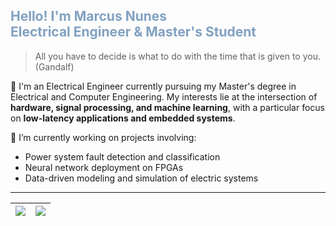 <h2 style="color:#81a1c1">Hello! I'm Marcus Nunes <br> Electrical Engineer & Master's Student</h2>

<blockquote>
    <p>All you have to decide is what to do with the time that is given to you. (Gandalf)</p>
</blockquote>

🔌 I'm an Electrical Engineer currently pursuing my Master's degree in Electrical and Computer Engineering. My interests lie at the intersection of **hardware, signal processing, and machine learning**, with a particular focus on **low-latency applications and embedded systems**.

🌱 I’m currently working on projects involving:
- Power system fault detection and classification
- Neural network deployment on FPGAs
- Data-driven modeling and simulation of electric systems

---

| <a href="https://github.com/mvsnunes"><img align="center" src="https://github-readme-stats.vercel.app/api?username=mvsnunes&show_icons=true&theme=nord&hide_border=true&include_all_commits=true&count_private=true"/></a> | <a href="https://github.com/mvsnunes"><img align="center" src="https://github-readme-stats.vercel.app/api/top-langs/?username=mvsnunes&layout=compact&langs_count=7&theme=nord" /></a> |
| ------------- | ------------- |
